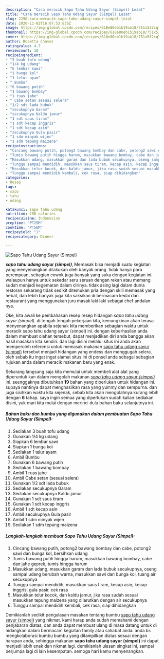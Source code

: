```yaml
---
description: "Cara meracik Sapo Tahu Udang Sayur (Simpel) Lezat"
title: "Cara meracik Sapo Tahu Udang Sayur (Simpel) Lezat"
slug: 2290-cara-meracik-sapo-tahu-udang-sayur-simpel-lezat
date: 2020-11-02T16:07:53.835Z
image: https://img-global.cpcdn.com/recipes/618e80eb1b19ab18/751x532cq70/sapo-tahu-udang-sayur-simpel-foto-resep-utama.jpg
thumbnail: https://img-global.cpcdn.com/recipes/618e80eb1b19ab18/751x532cq70/sapo-tahu-udang-sayur-simpel-foto-resep-utama.jpg
cover: https://img-global.cpcdn.com/recipes/618e80eb1b19ab18/751x532cq70/sapo-tahu-udang-sayur-simpel-foto-resep-utama.jpg
author: Rosetta Chavez
ratingvalue: 4.7
reviewcount: 10
recipeingredient:
- "3 buah tofu udang"
- "1/4 kg udang"
- "6 lembar sawi"
- "1 bunga kol"
- "1 telur ayam"
- " Bumbu"
- "6 bawang putih"
- "1 bawang bombay"
- "1 ruas jahe"
- " Cabe setan sesuai selera"
- "1/2 sdt lada bubuk"
- "secukupnya Garam"
- "secukupnya Kaldu jamur"
- "1 sdt saus tiram"
- "1 sdt kecap inggris"
- "1 sdt kecap asin"
- "secukupnya Gula pasir"
- "1 sdm minyak wijen"
- "1 sdm tepung maizena"
recipeinstructions:
- "Cincang bawang putih, potong2 bawang bombay dan cabe, potong2 sawi dan bunga kol, bersihkan udang"
- "Tumis bawang putih hingga harum, masukkan bawang bombay, cabe dan jahe geprek, tumis hingga harum"
- "Masukkan udang, masukkan garam dan lada bubuk secukupnya, oseng sampai udang berubah warna, masukkan sawi dan bunga kol, tuang air secukupnya"
- "Tunggu sampai mendidih, masukkan saus tiram, kecap asin, kecap inggris, gula pasir, cek rasa"
- "Masukkan telur kocok, dan kaldu jamur, jika rasa sudah sesuai masukkan tepung maizena yang dilarutkan dengan air secukupnya"
- "Tunggu sampai mendidih kembali, cek rasa, siap dihidangkan"
categories:
- Resep
tags:
- sapo
- tahu
- udang

katakunci: sapo tahu udang 
nutrition: 198 calories
recipecuisine: Indonesian
preptime: "PT25M"
cooktime: "PT56M"
recipeyield: "1"
recipecategory: Dinner

---
```



![Sapo Tahu Udang Sayur (Simpel)](https://img-global.cpcdn.com/recipes/618e80eb1b19ab18/751x532cq70/sapo-tahu-udang-sayur-simpel-foto-resep-utama.jpg)

<b><i>sapo tahu udang sayur (simpel)</i></b>, Memasak bisa menjadi suatu kegiatan yang menyenangkan dilakukan oleh banyak orang. tidak hanya para perempuan, sebagian cowok juga banyak yang suka dengan kegiatan ini. walaupun hanya untuk sekedar seru seruan dengan rekan atau memang sudah menjadi kegemaran dalam dirinya. tidak asing lagi dalam dunia restoran sekarang tidak sedikit ditemukan pria dengan skill memasak yang hebat, dan lebih banyak juga kita saksikan di bermacam kedai dan restaurant yang menggunakan juru masak laki laki sebagai chef andalan nya.



Oke, kita awali ke pembahasan resep resep hidangan <i>sapo tahu udang sayur (simpel)</i>. di tengah tengah pekerjaan kita, kemungkinan akan terasa menyenangkan apabila sejenak kita memberikan sebagian waktu untuk meracik sapo tahu udang sayur (simpel) ini. dengan keberhasilan anda dalam membuat olahan tersebut, dapat menjadikan diri anda bangga akan hasil masakan kita sendiri. dan lagi disini melalui situs ini anda akan memperoleh referensi untuk memasak makanan <u>sapo tahu udang sayur (simpel)</u> tersebut menjadi hidangan yang endess dan menggugah selera, oleh sebab itu ingat ingat alamat situs ini di ponsel anda sebagai sebagian rujukan anda dalam meracik makanan baru yang enak.


Sekarang langsung saja kita memulai untuk membeli alat alat yang diperuntuk kan dalam mengolah makanan <u><i>sapo tahu udang sayur (simpel)</i></u> ini. seenggaknya dibutuhkan <b>19</b> bahan yang diperlukan untuk hidangan ini. supaya nantinya dapat menghasilkan rasa yang yummy dan sempurna. dan juga sisihkan waktu kita sejenak, sebab kita akan mengolahnya kurang lebih dengan <b>6</b> tahap. saya ingin semua yang diperlukan sudah kalian sediakan disini, yuk mari kita mulai dengan merinci dulu bahan baku selanjutnya ini.

<!--inarticleads1-->

##### Bahan baku dan bumbu yang digunakan dalam pembuatan Sapo Tahu Udang Sayur (Simpel):

1. Sediakan 3 buah tofu udang
1. Gunakan 1/4 kg udang
1. Siapkan 6 lembar sawi
1. Siapkan 1 bunga kol
1. Sediakan 1 telur ayam
1. Ambil  Bumbu
1. Gunakan 6 bawang putih
1. Sediakan 1 bawang bombay
1. Ambil 1 ruas jahe
1. Ambil  Cabe setan (sesuai selera)
1. Gunakan 1/2 sdt lada bubuk
1. Sediakan secukupnya Garam
1. Sediakan secukupnya Kaldu jamur
1. Gunakan 1 sdt saus tiram
1. Gunakan 1 sdt kecap inggris
1. Ambil 1 sdt kecap asin
1. Ambil secukupnya Gula pasir
1. Ambil 1 sdm minyak wijen
1. Sediakan 1 sdm tepung maizena




<!--inarticleads2-->

##### Langkah-langkah membuat Sapo Tahu Udang Sayur (Simpel):

1. Cincang bawang putih, potong2 bawang bombay dan cabe, potong2 sawi dan bunga kol, bersihkan udang
1. Tumis bawang putih hingga harum, masukkan bawang bombay, cabe dan jahe geprek, tumis hingga harum
1. Masukkan udang, masukkan garam dan lada bubuk secukupnya, oseng sampai udang berubah warna, masukkan sawi dan bunga kol, tuang air secukupnya
1. Tunggu sampai mendidih, masukkan saus tiram, kecap asin, kecap inggris, gula pasir, cek rasa
1. Masukkan telur kocok, dan kaldu jamur, jika rasa sudah sesuai masukkan tepung maizena yang dilarutkan dengan air secukupnya
1. Tunggu sampai mendidih kembali, cek rasa, siap dihidangkan




Demikianlah sedikit pengulasan masakan tentang bumbu <u>sapo tahu udang sayur (simpel)</u> yang nikmat. kami harap anda sudah memahami dengan penjabaran diatas, dan anda dapat membuat ulang di masa datang untuk di hidangkan dalam bermacam kegiatan family atau sahabat anda. anda bs mengkolaborasi bumbu bumbu yang ditampilkan diatas sesuai dengan harapan anda, sehingga makanan <b>sapo tahu udang sayur (simpel)</b> ini dapat menjadi lebih enak dan nikmat lagi. demikianlah ulasan singkat ini, sampai berjumpa lagi di lain kesempatan. semoga hari kamu menyenangkan.
